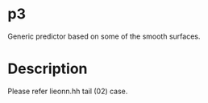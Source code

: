 # p3
Generic predictor based on some of the smooth surfaces.

# Description
Please refer lieonn.hh tail (02) case.

